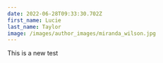 ```yaml
---
date: 2022-06-28T09:33:30.702Z
first_name: Lucie
last_name: Taylor
image: /images/author_images/miranda_wilson.jpg
---
```

This is a new test